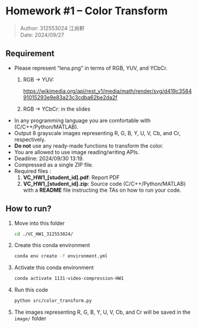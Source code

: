 # Homework #1 – Color Transform

> Author: 312553024 江尚軒  
> Date: 2024/09/27

## Requirement

<!-- ![HW1.png](HW1.png) -->

- Please represent “lena.png” in terms of RGB, YUV, and YCbCr.
    1. RGB -> YUV:
        
        https://wikimedia.org/api/rest_v1/media/math/render/svg/d419c358491015293e9e83a23c3cdba62be2da2f
        
    2. RGB -> YCbCr: in the slides
- In any programming language you are comfortable with (C/C++/Python/MATLAB).
- Output 8 grayscale images representing R, G, B, Y, U, V, Cb, and Cr, respectively.
- **Do not** use any ready-made functions to transform the color.
- You are allowed to use image reading/writing APIs.
- Deadline: 2024/09/30 13:19.
- Compressed as a single ZIP file.
- Required files :
    1. **VC_HW1_[student_id].pdf**: Report PDF
    2. **VC_HW1_[student_id].zip**: Source code (C/C++/Python/MATLAB) with a **README** file instructing the TAs on how to run your code.

## How to run?

1. Move into this folder
    
    ```bash
    cd ./VC_HW1_312553024/
    ```
    
2. Create this conda environment
    
    ```bash
    conda env create -f environment.yml
    ```
    
3. Activate this conda environment
    
    ```bash
    conda activate 1131-video-compression-HW1
    ```
    
4. Run this code
    
    ```bash
    python src/color_transform.py
    ```
    
5. The images representing R, G, B, Y, U, V, Cb, and Cr will be saved in the `image/` folder